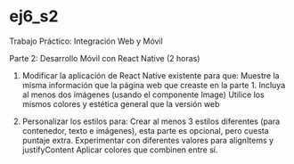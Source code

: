 # ej6_s2
Trabajo Práctico: Integración Web y Móvil

Parte 2: Desarrollo Móvil con React Native (2 horas)
1. Modificar la aplicación de React Native existente para que:
  Muestre la misma información que la página web que creaste en la parte 1.
  Incluya al menos dos imágenes (usando el componente Image)
  Utilice los mismos colores y estética general que la versión web

2. Personalizar los estilos para:
  Crear al menos 3 estilos diferentes (para contenedor, texto e imágenes), esta parte es opcional, pero cuesta puntaje extra.
  Experimentar con diferentes valores para alignItems y justifyContent
  Aplicar colores que combinen entre sí.
